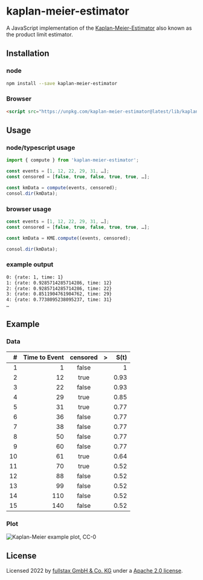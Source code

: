 # kaplan-meier-estimator

A JavaScript implementation of the [Kaplan-Meier-Estimator](https://en.wikipedia.org/wiki/Kaplan%E2%80%93Meier_estimator) also known as the product limit estimator.

## Installation

### node

```sh
npm install --save kaplan-meier-estimator
```

### Browser

```html
<script src="https://unpkg.com/kaplan-meier-estimator@latest/lib/kaplan-meier-estimator.iife.js">
```

## Usage

### node/typescript usage

```ts
import { compute } from 'kaplan-meier-estimator';

const events = [1, 12, 22, 29, 31, …];
const censored = [false, true, false, true, true, …];

const kmData = compute(events, censored);
consol.dir(kmData);
```

### browser usage

```javascript
const events = [1, 12, 22, 29, 31, …];
const censored = [false, true, false, true, true, …];

const kmData = KME.compute((events, censored);

consol.dir(kmData);
```

### example output

```sh
0: {rate: 1, time: 1}
1: {rate: 0.9285714285714286, time: 12}
2: {rate: 0.9285714285714286, time: 22}
3: {rate: 0.8511904761904762, time: 29}
4: {rate: 0.7738095238095237, time: 31}
…
```

## Example

### Data

|  # | Time to Event | censored | > | S(t) |
|---:|--------------:|:--------:|---|-----:|
|  1 |             1 |    false |   | 1    |
|  2 |            12 |     true |   | 0.93 |
|  3 |            22 |    false |   | 0.93 |
|  4 |            29 |     true |   | 0.85 |
|  5 |            31 |     true |   | 0.77 |
|  6 |            36 |    false |   | 0.77 |
|  7 |            38 |    false |   | 0.77 |
|  8 |            50 |    false |   | 0.77 |
|  9 |            60 |    false |   | 0.77 |
| 10 |            61 |     true |   | 0.64 |
| 11 |            70 |     true |   | 0.52 |
| 12 |            88 |    false |   | 0.52 |
| 13 |            99 |    false |   | 0.52 |
| 14 |           110 |    false |   | 0.52 |
| 15 |           140 |    false |   | 0.52 |

### Plot

![Kaplan-Meier example plot, CC-0](https://upload.wikimedia.org/wikipedia/commons/f/f9/Kaplan-Meier-sample-plot.svg)

## License

Licensed 2022 by [fullstax GmbH & Co. KG](https://www.fullstax.de) under a [Apache 2.0 license](./LICENSE).
